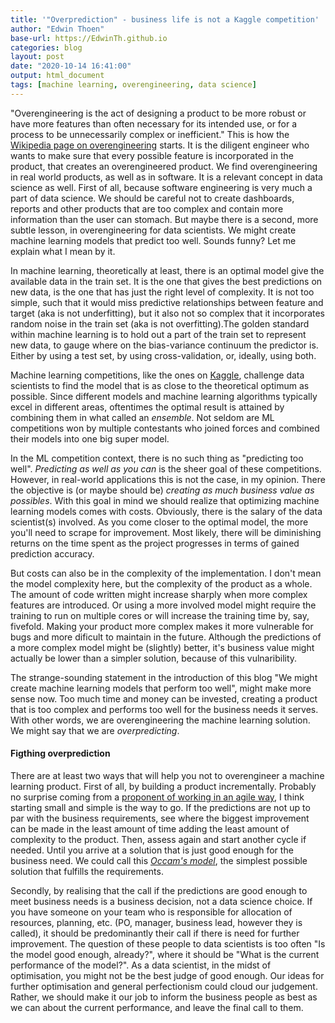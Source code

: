 ```yaml
---
title: '"Overprediction" - business life is not a Kaggle competition'
author: "Edwin Thoen"
base-url: https://EdwinTh.github.io
categories: blog
layout: post
date: "2020-10-14 16:41:00"
output: html_document
tags: [machine learning, overengineering, data science]
---
```


"Overengineering is the act of designing a product to be more robust or have more features than often necessary for its intended use, or for a process to be unnecessarily complex or inefficient." This is how the [Wikipedia page on overengineering](https://en.wikipedia.org/wiki/Overengineering) starts. It is the diligent engineer who wants to make sure that every possible feature is incorporated in the product, that creates an overengineered product. We find overengineering in real world products, as well as in software. It is a relevant concept in data science as well. First of all, because software engineering is very much a part of data science. We should be careful not to create dashboards, reports and other products that are too complex and contain more information than the user can stomach. But maybe there is a second, more subtle lesson, in overengineering for data scientists. We might create machine learning models that predict too well. Sounds funny? Let me explain what I mean by it.

In machine learning, theoretically at least, there is an optimal model give the available data in the train set. It is the one that gives the best predictions on new data, is the one that has just the right level of complexity. It is not too simple, such that it would miss predictive relationships between feature and target (aka is not underfitting), but it also not so complex that it incorporates random noise in the train set (aka is not overfitting).The golden standard within machine learning is to hold out a part of the train set to represent new data, to gauge where on the bias-variance continuum the predictor is. Either by using a test set, by using cross-validation, or, ideally, using both.

Machine learning competitions, like the ones on [Kaggle](https://www.kaggle.com/competitions), challenge data scientists to find the model that is as close to the theoretical optimum as possible. Since different models and machine learning algorithms typically excel in different areas, oftentimes the optimal result is attained by combining them in what called an *ensemble*. Not seldom are ML competitions won by multiple contestants who joined forces and combined their models into one big super model.

In the ML competition context, there is no such thing as "predicting too well". *Predicting as well as you can* is the sheer goal of these competitions. However, in real-world applications this is not the case, in my opinion. There the objective is (or maybe should be) *creating as much business value as possibles*. With this goal in mind we should realize that optimizing machine learning models comes with costs. Obviously, there is the salary of the data scientist(s) involved. As you come closer to the optimal model, the more you'll need to scrape for improvement. Most likely, there will be diminishing returns on the time spent as the project progresses in terms of gained prediction accuracy. 

But costs can also be in the complexity of the implementation. I don't mean the model complexity here, but the complexity of the product as a whole. The amount of code written might increase sharply when more complex features are introduced. Or using a more involved model might require the training to run on multiple cores or will increase the training time by, say, fivefold. Making your product more complex makes it more vulnerable for bugs and more dificult to maintain in the future. Although the predictions of a more complex model might be (slightly) better, it's business value might actually be lower than a simpler solution, because of this vulnaribility.

The strange-sounding statement in the introduction of this blog "We might create machine learning models that perform too well", might make more sense now. Too much time and money can be invested, creating a product that is too complex and performs too well for the business needs it serves. With other words, we are overengineering the machine learning solution. We might say that we are *overpredicting*.

#### Figthing overprediction

There are at least two ways that will help you not to overengineer a machine learning product. First of all, by building a product incrementally. Probably no surprise coming from a [proponent of working in an agile way](https://edwinth.github.io/ADSwR/index.html), I think starting small and simple is the way to go. If the predictions are not up to par with the business requirements, see where the biggest improvement can be made in the least amount of time adding the least amount of complexity to the product. Then, assess again and start another cycle if needed. Until you arrive at a solution that is just good enough for the business need. We could call this [*Occam's model*](https://simple.wikipedia.org/wiki/Occam%27s_razor#), the simplest possible solution that fulfills the requirements.

Secondly, by realising that the call if the predictions are good enough to meet business needs is a business decision, not a data science choice. If you have someone on your team who is responsible for allocation of resources, planning, etc. (PO, manager, business lead, however they is called), it should be predominantly their call if there is need for further improvement. The question of these people to data scientists is too often "Is the model good enough, already?", where it should be "What is the current performance of the model?". As a data scientist, in the midst of optimisation, you might not be the best judge of good enough. Our ideas for further optimisation and general perfectionism could cloud our judgement. Rather, we should make it our job to inform the business people as best as we can about the current performance, and leave the final call to them.

